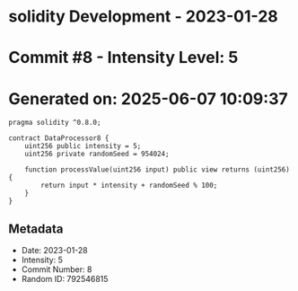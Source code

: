 ﻿# solidity Development - 2023-01-28
# Commit #8 - Intensity Level: 5
# Generated on: 2025-06-07 10:09:37
```solidity
pragma solidity ^0.8.0;

contract DataProcessor8 {
    uint256 public intensity = 5;
    uint256 private randomSeed = 954024;

    function processValue(uint256 input) public view returns (uint256) {
        return input * intensity + randomSeed % 100;
    }
}
```
## Metadata
- Date: 2023-01-28
- Intensity: 5
- Commit Number: 8
- Random ID: 792546815

